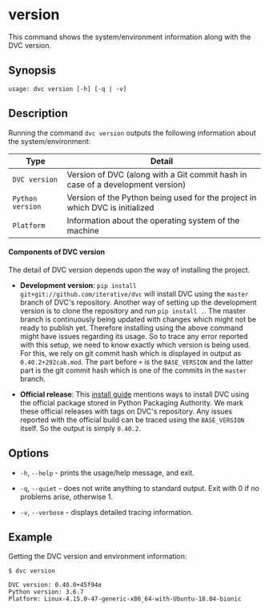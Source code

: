 # version

This command shows the system/environment information along with the DVC
version.

## Synopsis

```usage
usage: dvc version [-h] [-q | -v]
```

## Description

Running the command `dvc version` outputs the following information about the
system/environment:

| Type             | Detail                                                                         |
| ---------------- | ------------------------------------------------------------------------------ |
| `DVC version`    | Version of DVC (along with a Git commit hash in case of a development version) |
| `Python version` | Version of the Python being used for the project in which DVC is initialized   |
| `Platform`       | Information about the operating system of the machine                          |

#### Components of DVC version

The detail of DVC version depends upon the way of installing the project.

- **Development version**: `pip install git+git://github.com/iterative/dvc` will
  install DVC using the `master` branch of DVC's repository. Another way of
  setting up the development version is to clone the repository and run
  `pip install .`. The master branch is continuously being updated with changes
  which might not be ready to publish yet. Therefore installing using the above
  command might have issues regarding its usage. So to trace any error reported
  with this setup, we need to know exactly which version is being used. For
  this, we rely on git commit hash which is displayed in output as
  `0.40.2+292cab.mod`. The part before `+` is the `BASE_VERSION` and the latter
  part is the git commit hash which is one of the commits in the `master`
  branch.

- **Official release**: This [install guide](/doc/get-started/install) mentions
  ways to install DVC using the official package stored in Python Packaging
  Authority. We mark these official releases with tags on DVC's repository. Any
  issues reported with the official build can be traced using the `BASE_VERSION`
  itself. So the output is simply `0.40.2`.

## Options

- `-h`, `--help` - prints the usage/help message, and exit.

- `-q`, `--quiet` - does not write anything to standard output. Exit with 0 if
  no problems arise, otherwise 1.

- `-v`, `--verbose` - displays detailed tracing information.

## Example

Getting the DVC version and environment information:

```dvc
$ dvc version

DVC version: 0.40.0+45f94e
Python version: 3.6.7
Platform: Linux-4.15.0-47-generic-x86_64-with-Ubuntu-18.04-bionic
```
